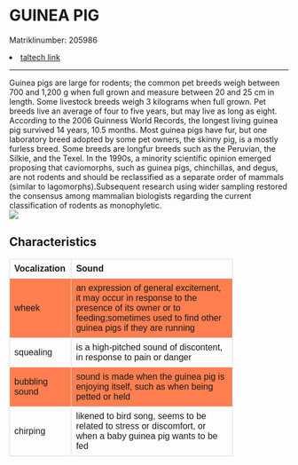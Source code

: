 <html>
<meta charset = "utf - 8">
<head>
<title>Page Title</title>
</head>
<body>
<h1>GUINEA PIG</h1>
<p>Matriklinumber: 205986</p>
<li><a href="https://taltech.ee/">taltech link</a></li>
<hr>
<p>Guinea pigs are large for rodents; the common pet breeds weigh between 700 and 1,200 g when full grown and measure between 20 and 25 cm in length. Some livestock breeds weigh 3 kilograms when full grown. Pet breeds live an average of four to five years, but may live as long as eight. According to the 2006 Guinness World Records, the longest living guinea pig survived 14 years, 10.5 months. Most guinea pigs have fur, but one laboratory breed adopted by some pet owners, the skinny pig, is a mostly furless breed. Some breeds are longfur breeds such as the Peruvian, the Silkie, and the Texel. In the 1990s, a minority scientific opinion emerged proposing that caviomorphs, such as guinea pigs, chinchillas, and degus, are not rodents and should be reclassified as a separate order of mammals (similar to lagomorphs).Subsequent research using wider sampling restored the consensus among mammalian biologists regarding the current classification of rodents as monophyletic.
<br>
<img src="https://assets.petco.com/petco/image/upload/f_auto,q_auto/849430-center-3">
<br>
<html>
<head>
<style>
table {
font-family: Georgia, sans-serif;
border-collapse: collapse;
width: 80%;
}
td, th {
border: 1px solid #dddddd;
text-align: left;
padding: 8px;
}
tr:nth-child(even) {
background-color: #FF7F50;
}
</style>
</head>
<body>

<h2>Characteristics</h2>
<table>
<tr>
<th>Vocalization</th>
<th>Sound</th>
</tr>
<tr>
<td>wheek</td>
<td>an expression of general excitement, it may occur in response to the presence of its owner or to feeding;sometimes used to find other guinea pigs if they are running</td>
</tr>
<tr>
<td>squealing</td>
<td>is a high-pitched sound of discontent, in response to pain or danger</td>
</tr>
<tr>
<td>bubbling sound</td>
<td>sound is made when the guinea pig is enjoying itself, such as when being petted or held</td>
</tr>
<tr>
<td>chirping</td>
<td>likened to bird song, seems to be related to stress or discomfort, or when a baby guinea pig wants to be fed</td>
</tr>
</table>
</body>
</html>
